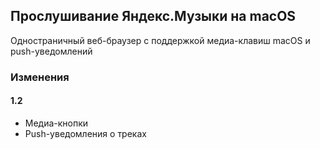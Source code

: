 ## Прослушивание Яндекс.Музыки на macOS

Одностраничный веб-браузер с поддержкой медиа-клавиш macOS и push-уведомлений

### Изменения

#### 1.2
- Медиа-кнопки
- Push-уведомления о треках